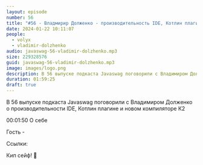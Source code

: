 ```yaml
---
layout: episode
number: 56
title: "#56 - Владмирир Долженко - производительность IDE, Котлин плагин и новый компилятор К2"
date: 2024-01-22 10:11:07
people:
  - volyx
  - vladimir-dolzhenko
audio: javaswag-56-vladimir-dolzhenko.mp3
size: 229328576  
guid: javaswag-56-vladimir-dolzhenko.mp3
image: images/logo.png
description: В 56 выпуске подкаста Javaswag поговорили с Владимиром Долженко о производительности IDE, Котлин плагине и новом компиляторе К2
duration: 01:59:25
draft: true
---
```


В 56 выпуске подкаста Javaswag поговорили с Владимиром Долженко о производительности IDE, Котлин плагине и новом компиляторе К2

00:01:50 О себе



Гость - 

Ссылки:



Кип сейф! 🖖

